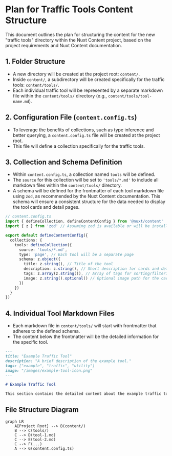 # Plan for Traffic Tools Content Structure

This document outlines the plan for structuring the content for the new "traffic tools" directory within the Nuxt Content project, based on the project requirements and Nuxt Content documentation.

## 1. Folder Structure

- A new directory will be created at the project root: `content/`.
- Inside `content/`, a subdirectory will be created specifically for the traffic tools: `content/tools/`.
- Each individual traffic tool will be represented by a separate markdown file within the `content/tools/` directory (e.g., `content/tools/tool-name.md`).

## 2. Configuration File (`content.config.ts`)

- To leverage the benefits of collections, such as type inference and better querying, a `content.config.ts` file will be created at the project root.
- This file will define a collection specifically for the traffic tools.

## 3. Collection and Schema Definition

- Within `content.config.ts`, a collection named `tools` will be defined.
- The `source` for this collection will be set to `'tools/*.md'` to include all markdown files within the `content/tools/` directory.
- A schema will be defined for the frontmatter of each tool markdown file using `zod`, as recommended by the Nuxt Content documentation. This schema will ensure a consistent structure for the data needed to display the tool cards and detail pages.

```typescript
// content.config.ts
import { defineCollection, defineContentConfig } from '@nuxt/content'
import { z } from 'zod' // Assuming zod is available or will be installed if needed

export default defineContentConfig({
  collections: {
    tools: defineCollection({
      source: 'tools/*.md',
      type: 'page', // Each tool will be a separate page
      schema: z.object({
        title: z.string(), // Title of the tool
        description: z.string(), // Short description for cards and detail page
        tags: z.array(z.string()), // Array of tags for sorting/filtering
        image: z.string().optional() // Optional image path for the card/detail page
      })
    })
  }
})
```

## 4. Individual Tool Markdown Files

- Each markdown file in `content/tools/` will start with frontmatter that adheres to the defined schema.
- The content below the frontmatter will be the detailed information for the specific tool.

```markdown
---
title: "Example Traffic Tool"
description: "A brief description of the example tool."
tags: ["example", "traffic", "utility"]
image: "/images/example-tool-icon.png"
---

# Example Traffic Tool

This section contains the detailed content about the example traffic tool. You can include headings, paragraphs, lists, code blocks, etc.
```

## File Structure Diagram

```mermaid
graph LR
    A[Project Root] --> B(content/)
    B --> C(tools/)
    C --> D(tool-1.md)
    C --> E(tool-2.md)
    C --> F(...)
    A --> G(content.config.ts)